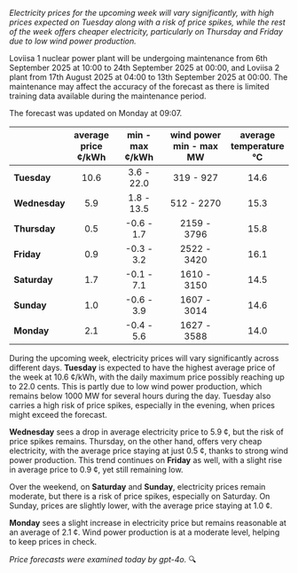 *Electricity prices for the upcoming week will vary significantly, with high prices expected on Tuesday along with a risk of price spikes, while the rest of the week offers cheaper electricity, particularly on Thursday and Friday due to low wind power production.*

Loviisa 1 nuclear power plant will be undergoing maintenance from 6th September 2025 at 10:00 to 24th September 2025 at 00:00, and Loviisa 2 plant from 17th August 2025 at 04:00 to 13th September 2025 at 00:00. The maintenance may affect the accuracy of the forecast as there is limited training data available during the maintenance period.

The forecast was updated on Monday at 09:07.

|             | average<br>price<br>¢/kWh | min - max<br>¢/kWh | wind power<br>min - max<br>MW | average<br>temperature<br>°C |
|:------------|:----------------:|:----------------:|:-------------:|:-------------:|
| **Tuesday** | 10.6             | 3.6 - 22.0       | 319 - 927     | 14.6          |
| **Wednesday** | 5.9          | 1.8 - 13.5       | 512 - 2270    | 15.3          |
| **Thursday** | 0.5             | -0.6 - 1.7       | 2159 - 3796   | 15.8          |
| **Friday** | 0.9           | -0.3 - 3.2       | 2522 - 3420   | 16.1          |
| **Saturday** | 1.7            | -0.1 - 7.1       | 1610 - 3150   | 14.5          |
| **Sunday** | 1.0           | -0.6 - 3.9       | 1607 - 3014   | 14.6          |
| **Monday** | 2.1           | -0.4 - 5.6       | 1627 - 3588   | 14.0          |

During the upcoming week, electricity prices will vary significantly across different days. **Tuesday** is expected to have the highest average price of the week at 10.6 ¢/kWh, with the daily maximum price possibly reaching up to 22.0 cents. This is partly due to low wind power production, which remains below 1000 MW for several hours during the day. Tuesday also carries a high risk of price spikes, especially in the evening, when prices might exceed the forecast.

**Wednesday** sees a drop in average electricity price to 5.9 ¢, but the risk of price spikes remains. Thursday, on the other hand, offers very cheap electricity, with the average price staying at just 0.5 ¢, thanks to strong wind power production. This trend continues on **Friday** as well, with a slight rise in average price to 0.9 ¢, yet still remaining low.

Over the weekend, on **Saturday** and **Sunday**, electricity prices remain moderate, but there is a risk of price spikes, especially on Saturday. On Sunday, prices are slightly lower, with the average price staying at 1.0 ¢.

**Monday** sees a slight increase in electricity price but remains reasonable at an average of 2.1 ¢. Wind power production is at a moderate level, helping to keep prices in check.

*Price forecasts were examined today by gpt-4o.* 🔍

